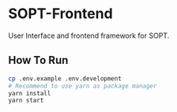 # SOPT-Frontend

User Interface and frontend framework for SOPT.

## How To Run

```sh
cp .env.example .env.development
# Recommend to use yarn as package manager
yarn install
yarn start
```
